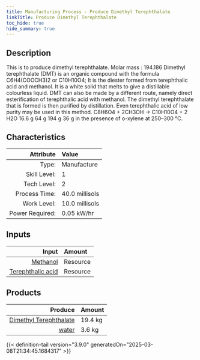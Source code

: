 ```yaml
---
title: Manufacturing Process - Produce Dimethyl Terephthalate
linkTitle: Produce Dimethyl Terephthalate
toc_hide: true
hide_summary: true
---
```

<!-- This is generated by the MarsSim HelpGenertor, do not edit. -->

## Description
&#10;&#9;&#9;&#9;This is to produce dimethyl terephthalate. Molar mass : 194.186 &#10;&#9;&#9;&#9;Dimethyl terephthalate (DMT) is an organic compound with the formula C6H4(COOCH3)2&#10;&#9;&#9;&#9;or C10H10O4;&#10;&#9;&#9;&#9;&#10;&#9;&#9;&#9;It is the diester formed from terephthalic acid and methanol.&#10;&#9;&#9;&#9;It is a white solid that melts to give a distillable colourless liquid.&#10;&#9;&#9;&#9;&#10;&#9;&#9;&#9;DMT can also be made by a different route, namely direct esterification of &#10;&#9;&#9;&#9;terephthalic acid with methanol. The dimethyl terephthalate that is formed is &#10;&#9;&#9;&#9;then purified by distillation. Even terephthalic acid of low purity may be used &#10;&#9;&#9;&#9;in this method.&#10;&#10;&#9;&#9;&#9;C8H6O4 + 2CH3OH → C10H10O4 + 2 H2O&#10;&#9;&#9;&#9; 16.6 g     64 g     194 g     36 g&#10;&#9;&#9;&#9;in the presence of o-xylene at 250–300 °C.&#10;&#9;&#9;

## Characteristics

| Attribute      | Value |
|--------:|:------|
|Type:|Manufacture|
|Skill Level:|1|
|Tech Level:|2|
|Process Time:|40.0 millisols|
|Work Level:|10.0 millisols|
|Power Required:|0.05 kW/hr|

## Inputs

| Input      | Amount |
|--------:|:------|
|[Methanol](/docs/definitions/resource/methanol)|Resource|6.4 kg|
|[Terephthalic acid](/docs/definitions/resource/terephthalic-acid)|Resource|1.66 kg|

## Products


| Produce      | Amount |
|--------:|:------|
|[Dimethyl Terephthalate](/docs/definitions/resource/dimethyl-terephthalate)|19.4 kg|
|[water](/docs/definitions/resource/water)|3.6 kg|



{{< definition-tail version="3.9.0" generatedOn="2025-03-08T21:34:45.1684317" >}}



